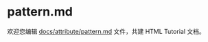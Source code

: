 pattern.md
===

欢迎您编辑 <a target="__blank" href="https://github.com/jaywcjlove/html-tutorial/blob/master/docs/attribute/pattern.md">docs/attribute/pattern.md</a> 文件，共建 HTML Tutorial 文档。